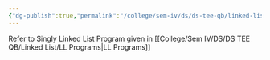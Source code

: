```yaml
---
{"dg-publish":true,"permalink":"/college/sem-iv/ds/ds-tee-qb/linked-list/ll-function/"}
---
```



Refer to Singly Linked List Program given in [[College/Sem IV/DS/DS TEE QB/Linked List/LL Programs\|LL Programs]]
